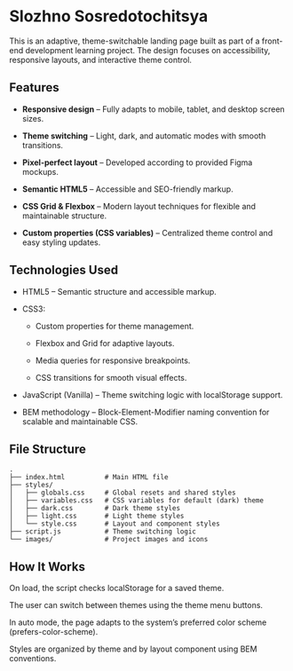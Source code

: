 # Slozhno Sosredotochitsya

This is an adaptive, theme-switchable landing page built as part of a front-end development learning project. The design focuses on accessibility, responsive layouts, and interactive theme control.

## Features

- **Responsive design** – Fully adapts to mobile, tablet, and desktop screen sizes.

- **Theme switching** – Light, dark, and automatic modes with smooth transitions.

- **Pixel-perfect layout** – Developed according to provided Figma mockups.

- **Semantic HTML5** – Accessible and SEO-friendly markup.

- **CSS Grid & Flexbox** – Modern layout techniques for flexible and maintainable structure.

- **Custom properties (CSS variables)** – Centralized theme control and easy styling updates.

## Technologies Used

- HTML5 – Semantic structure and accessible markup.

- CSS3:

     - Custom properties for theme management.

     - Flexbox and Grid for adaptive layouts.

     - Media queries for responsive breakpoints.

     - CSS transitions for smooth visual effects.

- JavaScript (Vanilla) – Theme switching logic with localStorage support.

- BEM methodology – Block-Element-Modifier naming convention for scalable and maintainable CSS.

## File Structure

```
.
├── index.html          # Main HTML file  
├── styles/  
│   ├── globals.css     # Global resets and shared styles  
│   ├── variables.css   # CSS variables for default (dark) theme  
│   ├── dark.css        # Dark theme styles  
│   ├── light.css       # Light theme styles  
│   └── style.css       # Layout and component styles  
├── script.js           # Theme switching logic  
└── images/             # Project images and icons
```

## How It Works

On load, the script checks localStorage for a saved theme.

The user can switch between themes using the theme menu buttons.

In auto mode, the page adapts to the system’s preferred color scheme (prefers-color-scheme).

Styles are organized by theme and by layout component using BEM conventions.
